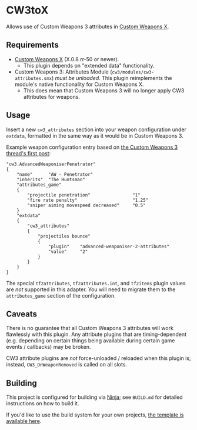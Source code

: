 # CW3toX

Allows use of Custom Weapons 3 attributes in [Custom Weapons X][].

## Requirements

- [Custom Weapons X][] (X.0.8 rr-50 or newer).
  - This plugin depends on "extended data" functionality.
- Custom Weapons 3: Attributes Module (`cw3/modules/cw3-attributes.smx`) *must be unloaded*.
This plugin reimplements the module's native functionality for Custom Weapons X.
  - This does mean that Custom Weapons 3 will no longer apply CW3 attributes for weapons.

[Custom Weapons X]: https://github.com/nosoop/SM-TFCustomWeaponsX

## Usage

Insert a new `cw3_attributes` section into your weapon configuration under `extdata`, formatted
in the same way as it would be in Custom Weapons 3.

Example weapon configuration entry based on
[the Custom Weapons 3 thread's first post][cw3-post]:

```
"cw3.AdvancedWeaponiserPenetrator"
{
	"name"		"AW - Penetrator"
	"inherits"	"The Huntsman"
	"attributes_game"
	{
		"projectile penetration"				"1"
		"fire rate penalty"						"1.25"
		"sniper aiming movespeed decreased"		"0.5"
	}
	"extdata"
	{
		"cw3_attributes"
		{
			"projectiles bounce"
			{
				"plugin"	"advanced-weaponiser-2-attributes"
				"value"		"2"
			}
		}
	}
}
```

The special `tf2attributes`, `tf2attributes.int`, and `tf2items` plugin values are *not*
supported in this adapter.  You will need to migrate them to the `attributes_game` section of
the configuration.

[cw3-post]: https://forums.alliedmods.net/showthread.php?t=285258

## Caveats

There is no guarantee that all Custom Weapons 3 attributes will work flawlessly with this
plugin.  Any attribute plugins that are timing-dependent (e.g. depending on certain things being
available during certain game events / callbacks) may be broken.

CW3 attribute plugins are *not* force-unloaded / reloaded when this plugin is; instead,
`CW3_OnWeaponRemoved` is called on all slots.

## Building

This project is configured for building via [Ninja][]; see `BUILD.md` for detailed
instructions on how to build it.

If you'd like to use the build system for your own projects,
[the template is available here](https://github.com/nosoop/NinjaBuild-SMPlugin).

[Ninja]: https://ninja-build.org/

